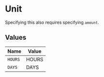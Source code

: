 # Unit

Specifying this also requires specifying `amount`.


## Values

| Name    | Value   |
| ------- | ------- |
| `HOURS` | HOURS   |
| `DAYS`  | DAYS    |